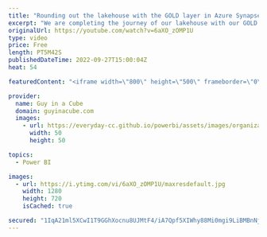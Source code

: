 ```yaml
---
title: "Rounding out the lakehouse with the GOLD layer in Azure Synapse"
excerpt: "We are completing the journey of our lakehouse with our GOLD layer in Azure Synapse. This gives you the table structures you need to start building those amazing reports in Power BI!  Stijn Wynants https://twitter.com/SQLStijn  📢 Become a member: https://guyinacu.be/membership \r \r *******************"
originalUrl: https://youtube.com/watch?v=6aXO_zOMP1U
type: video
price: Free
length: PT5M42S
publishedDateTime: 2022-09-27T15:00:04Z
heat: 54

featuredContent: "<iframe width=\"800\" height=\"500\" frameborder=\"0\" src=\"https://www.youtube.com/embed/6aXO_zOMP1U\" allow=\"accelerometer; autoplay; encrypted-media; gyroscope; picture-in-picture\" allowfullscreen></iframe>"

provider:
  name: Guy in a Cube
  domain: guyinacube.com
  images:
    - url: https://everyday-cc.github.io/powerbi/assets/images/organizations/guyinacube.com-50x50.jpg
      width: 50
      height: 50

topics:
  - Power BI

images:
  - url: https://i.ytimg.com/vi/6aXO_zOMP1U/maxresdefault.jpg
    width: 1280
    height: 720
    isCached: true

secured: "1IqA21ml5XCwI1T9GGhXocnu8UJMtF4/iA7Qpf5XIWhy88Mi0mgi9LiBMBnNj1BmSYfZao3eTHoOlY8uyrTNNZj/4j7RZ0vI1BNXcpfhWOuLrMsUM9jh/jxFhapTrvWtPF0fRHq51nw2hwAQw8YFq+5dUCjJyHr7ief/ychkmtjNHbpkCPgmv01gJiQ3KFJfugjEiGMpcVNssp9V+R2hcnUt7NyC5JsbvoitAUCMwZxDd91UnrWNdMKm6iZWvzotHbVVnVqo6v8zLHfSABJQJMDfXWKLZSKKgrBvo13NkE8OYdGbFQfnjmmjCGQPNr3rMRTIQWjNsxi/r+mKSJPvo6yhsQj5FtbmIgqG3yPwKYh5EmblIjss0t3ubfZfaEqsZyFAVE77cZLzD0YsvE7u1ibUVCgJ38WoDZcbA4ynvGc=;lmEJqq9vHlXNpfwIc+CPVg=="
---
```


